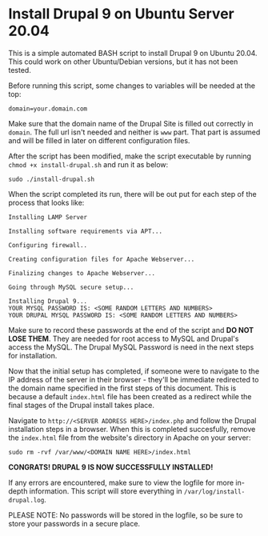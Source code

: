 # Install Drupal 9 on Ubuntu Server 20.04

This is a simple automated BASH script to install Drupal 9 on Ubuntu 20.04.  This could work on other Ubuntu/Debian versions, but it has not been tested.

Before running this script, some changes to variables will be needed at the top:
```
domain=your.domain.com
```

Make sure that the domain name of the Drupal Site is filled out correctly in `domain`.  The full url isn't needed and neither is `www` part.  That part is assumed and will be filled in later on different configuration files.

After the script has been modified, make the script executable by running `chmod +x install-drupal.sh` and run it as below:
```
sudo ./install-drupal.sh
```

When the script completed its run, there will be out put for each step of the process that looks like:
```
Installing LAMP Server

Installing software requirements via APT...

Configuring firewall..

Creating configuration files for Apache Webserver...

Finalizing changes to Apache Webserver...

Going through MySQL secure setup...

Installing Drupal 9...
YOUR MYSQL PASSWORD IS: <SOME RANDOM LETTERS AND NUMBERS>
YOUR DRUPAL MYSQL PASSWORD IS: <SOME RANDOM LETTERS AND NUMBERS>
```
Make sure to record these passwords at the end of the script and **DO NOT LOSE THEM**.  They are needed for root access to MySQL and Drupal's access the MySQL.  The Drupal MySQL Password is need in the next steps for installation.

Now that the initial setup has completed, if someone were to navigate to the IP address of the server in their browser - they'll be immediate redirected to the domain name specified in the first steps of this document.  This is because a default `index.html` file has been created as a redirect while the final stages of the Drupal install takes place. 

Navigate to `http://<SERVER ADDRESS HERE>/index.php` and follow the Drupal installation steps in a browser. When this is completed succesfully, remove the `index.html` file from the website's directory in Apache on your server:
```
sudo rm -rvf /var/www/<DOMAIN NAME HERE>/index.html
```
**CONGRATS! DRUPAL 9 IS NOW SUCCESSFULLY INSTALLED!**

If any errors are encountered, make sure to view the logfile for more in-depth information. This script will store everything in `/var/log/install-drupal.log`.

PLEASE NOTE: No passwords will be stored in the logfile, so be sure to store your passwords in a secure place.
